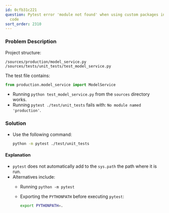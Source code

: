 ```yaml
---
id: 0cfb31c221
question: Pytest error 'module not found' when using custom packages in the source
  code
sort_order: 2310
---
```


### Problem Description

Project structure:

```
/sources/production/model_service.py
/sources/tests/unit_tests/test_model_service.py
```

The test file contains:

```python
from production.model_service import ModelService
```

- Running `python test_model_service.py` from the `sources` directory works.
- Running `pytest ./test/unit_tests` fails with: `No module named 'production'`.

### Solution

- Use the following command:
  
  ```bash
  python -m pytest ./test/unit_tests
  ```

#### Explanation

- `pytest` does not automatically add to the `sys.path` the path where it is run.
- Alternatives include:
  - Running `python -m pytest`
  - Exporting the `PYTHONPATH` before executing `pytest`:
    
    ```bash
    export PYTHONPATH=.
    ```